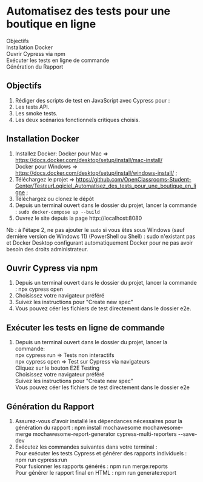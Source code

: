 # Automatisez des tests pour une boutique en ligne
Objectifs  
Installation Docker  
Ouvrir Cypress via npm  
Exécuter les tests en ligne de commande  
Génération du Rapport  

## Objectifs
1. Rédiger des scripts de test en JavaScript avec Cypress pour :
2. Les tests API.
3. Les smoke tests.
4. Les deux scénarios fonctionnels critiques choisis.

## Installation Docker
1. Installez Docker:   Docker pour Mac => https://docs.docker.com/desktop/setup/install/mac-install/  
                    Docker pour Windows => https://docs.docker.com/desktop/setup/install/windows-install/ ;
2. Téléchargez le projet => https://github.com/OpenClassrooms-Student-Center/TesteurLogiciel_Automatisez_des_tests_pour_une_boutique_en_ligne ;
3. Téléchargez ou clonez le dépôt
4. Depuis un terminal ouvert dans le dossier du projet, lancer la commande : `sudo docker-compose up --build`
5. Ouvrez le site depuis la page http://localhost:8080 

Nb : à l'étape 2, ne pas ajouter le `sudo` si vous êtes sous Windows (sauf dernière version de Windows 11) (PowerShell ou Shell) : sudo n'existant pas et Docker Desktop configurant automatiquement Docker pour ne pas avoir besoin des droits administrateur.

## Ouvrir Cypress via npm

1. Depuis un terminal ouvert dans le dossier du projet, lancer la commande : npx cypress open
2. Choisissez votre navigateur préféré
3. Suivez les instructions pour "Create new spec"
4. Vous pouvez céer les fichiers de test directement dans le dossier e2e.

## Exécuter les tests en ligne de commande

1. Depuis un terminal ouvert dans le dossier du projet, lancer la commande:  
                npx cypress run => Tests non interactifs  
                npx cypress open => Test sur Cypress via navigateurs  
                                    Cliquez sur le bouton E2E Testing  
                                    Choisissez votre navigateur préféré  
                                    Suivez les instructions pour "Create new spec"  
                                    Vous pouvez céer les fichiers de test directement dans le dossier e2e  
## Génération du Rapport

1. Assurez-vous d'avoir installé les dépendances nécessaires pour la génération du rapport :
npm install mochawesome mochawesome-merge mochawesome-report-generator cypress-multi-reporters --save-dev
2. Exécutez les commandes suivantes dans votre terminal :  
        Pour exécuter les tests Cypress et générer des rapports individuels : npm run cypress:run  
        Pour fusionner les rapports générés : npm run merge:reports  
        Pour générer le rapport final en HTML : npm run generate:report  